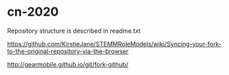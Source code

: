 # cn-2020

Repository structure is described in readme.txt

https://github.com/KirstieJane/STEMMRoleModels/wiki/Syncing-your-fork-to-the-original-repository-via-the-browser

http://gearmobile.github.io/git/fork-github/
